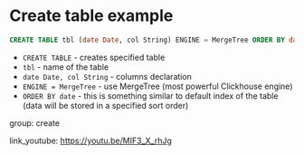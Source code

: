 # Create table example

```sql
CREATE TABLE tbl (date Date, col String) ENGINE = MergeTree ORDER BY date;
```

- `CREATE TABLE` - creates specified table
- `tbl` - name of the table
- `date Date, col String` - columns declaration
- `ENGINE = MergeTree` - use MergeTree (most powerful Clickhouse engine)
- `ORDER BY date` - this is something similar to default index of the table (data will be stored in a specified sort order)

group: create


link_youtube: https://youtu.be/MIF3_X_rhJg
